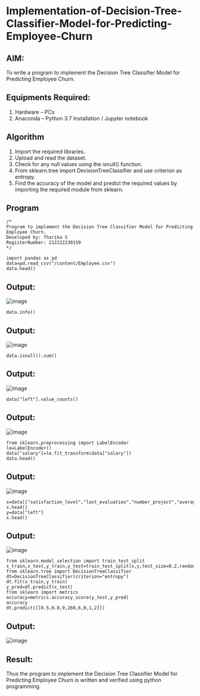 # Implementation-of-Decision-Tree-Classifier-Model-for-Predicting-Employee-Churn

## AIM:
To write a program to implement the Decision Tree Classifier Model for Predicting Employee Churn.

## Equipments Required:
1. Hardware – PCs
2. Anaconda – Python 3.7 Installation / Jupyter notebook

## Algorithm
1. Import the required libraries.
2. Upload and read the dataset.
3. Check for any null values using the isnull() function.
4. From sklearn.tree import DecisionTreeClassifier and use criterion as entropy.
5. Find the accuracy of the model and predict the required values by importing the required module from sklearn. 

## Program
```
/*
Program to implement the Decision Tree Classifier Model for Predicting Employee Churn.
Developed by: Tharika S
RegisterNumber: 212222230159  
*/
```
```
import pandas as pd
data=pd.read_csv("/content/Employee.csv")
data.head()
```
## Output:
![image](https://github.com/user-attachments/assets/3c33b9db-ea7b-4875-bb9f-b596e0b03801)

```
data.info()
```
## Output:
![image](https://github.com/user-attachments/assets/06b6b024-8e23-4e3a-baa0-452a245b8c0c)
```
data.isnull().sum()
```
## Output:
![image](https://github.com/user-attachments/assets/7a86b95e-2014-47b6-860d-c0121db1a4ba)
```
data["left"].value_counts()
```
## Output:
![image](https://github.com/user-attachments/assets/144f0232-b81f-4263-af37-10dfa87c8706)
```
from sklearn.preprocessing import LabelEncoder
le=LabelEncoder()
data["salary"]=le.fit_transform(data["salary"])
data.head()
```
## Output:
![image](https://github.com/user-attachments/assets/1c0ea34f-11fb-4f7f-84b1-78f5b5a67893)

```
x=data[["satisfaction_level","last_evaluation","number_project","average_montly_hours","time_spend_company","Work_accident","promotion_last_5years","salary"]]
x.head()
y=data["left"]
x.head()
```
## Output:
![image](https://github.com/user-attachments/assets/0b3596cf-f064-4914-bba8-e799922e6648)

```
from sklearn.model_selection import train_test_split
x_train,x_test,y_train,y_test=train_test_split(x,y,test_size=0.2,random_state=100)
from sklearn.tree import DecisionTreeClassifier
dt=DecisionTreeClassifier(criterion="entropy")
dt.fit(x_train,y_train)
y_pred=dt.predict(x_test)
from sklearn import metrics
accuracy=metrics.accuracy_score(y_test,y_pred)
accuracy
dt.predict([[0.5,0.8,9,260,6,0,1,2]])
```
## Output:
![image](https://github.com/user-attachments/assets/fd181bcb-24de-4ec5-929b-b8505613f5fa)



## Result:
Thus the program to implement the  Decision Tree Classifier Model for Predicting Employee Churn is written and verified using python programming.
